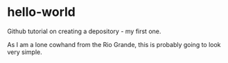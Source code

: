 # hello-world
Github tutorial on creating a depository - my first one.

As I am a lone cowhand from the Rio Grande, this is probably going to look very simple.
